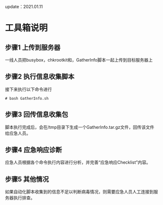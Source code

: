 update：2021.01.11

# 工具箱说明

## 步骤1 上传到服务器
一线人员把busybox，chkrootkit和，GatherInfo脚本一起上传到目标服务器上

## 步骤2 执行信息收集脚本
接下来执行以下命令进行
```
# bash GatherInfo.sh
```

## 步骤3 回传信息收集包
脚本执行完成后，会在/tmp目录下生成一个GatherInfo.tar.gz文件，回传该文件给应急人员。

## 步骤4 应急响应诊断
应急人员根据各个命令执行内容进行分析，并完善“应急响应Checklist”内容。

## 步骤5 其他情况
如果自动化脚本收集到的信息不足以判断病毒情况，则需要应急人员人工连接到服务器执行排查。
